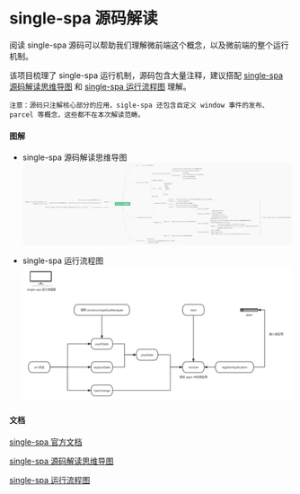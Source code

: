 # single-spa 源码解读

阅读 single-spa 源码可以帮助我们理解微前端这个概念，以及微前端的整个运行机制。

该项目梳理了 single-spa 运行机制，源码包含大量注释，建议搭配 [single-spa 源码解读思维导图](https://www.processon.com/view/64b0f974712d76744da7c108) 和 [single-spa 运行流程图](https://www.processon.com/view/64b3d980cf023908bc011672) 理解。

```
注意：源码只注解核心部分的应用，sigle-spa 还包含自定义 window 事件的发布、parcel 等概念，这些都不在本次解读范畴。
```

#### 图解

- single-spa 源码解读思维导图
![single-spa 源码解读思维导图](./docs/single-spa-source.png)

- single-spa 运行流程图
![single-spa 运行流程图](./docs/single-spa-runing.png)

#### 文档

[single-spa 官方文档](https://zh-hans.single-spa.js.org/docs)

[single-spa 源码解读思维导图](https://www.processon.com/view/64b0f974712d76744da7c108)

[single-spa 运行流程图](https://www.processon.com/view/64b3d980cf023908bc011672)